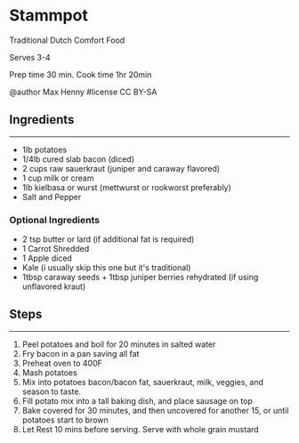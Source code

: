 # Stammpot
Traditional Dutch Comfort Food

Serves 3-4

Prep time 30 min. Cook time 1hr 20min

@author Max Henny #license CC BY-SA 



## Ingredients
----

* 1lb potatoes 
* 1/4lb cured slab bacon (diced)
* 2 cups raw sauerkraut (juniper and caraway flavored)
* 1 cup milk or cream
* 1lb kielbasa or wurst (mettwurst or rookworst preferably)
* Salt and Pepper


### Optional Ingredients

* 2 tsp butter or lard (if additional fat is required)
* 1 Carrot Shredded
* 1 Apple diced
*  Kale (i usually skip this one but it's traditional)
* 1tbsp caraway seeds + 1tbsp juniper berries rehydrated (if using unflavored kraut)

## Steps
----

1. Peel potatoes and boil for 20 minutes in salted water
2. Fry bacon in a pan saving all fat 
3. Preheat oven to 400F
3. Mash potatoes 
4. Mix into potatoes bacon/bacon fat, sauerkraut, milk, veggies, and season to taste.
5. Fill potato mix into a tall baking dish, and place sausage on top
6. Bake covered for 30 minutes, and then uncovered for another 15, or until potatoes start to brown
7. Let Rest 10 mins before serving. Serve with whole grain mustard
